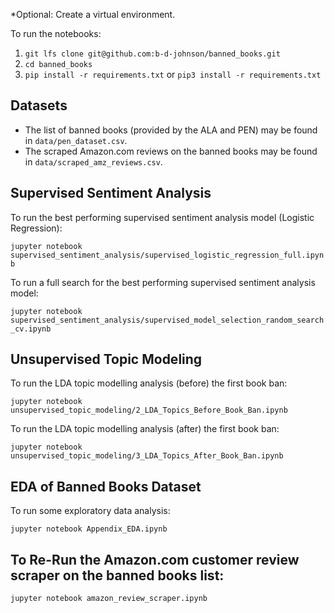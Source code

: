 *Optional: Create a virtual environment.

To run the notebooks:

1. `git lfs clone git@github.com:b-d-johnson/banned_books.git`
2. `cd banned_books`
3. `pip install -r requirements.txt` or `pip3 install -r requirements.txt`

## Datasets

- The list of banned books (provided by the ALA and PEN) may be found in `data/pen_dataset.csv`.
- The scraped Amazon.com reviews on the banned books may be found in `data/scraped_amz_reviews.csv`. 

## Supervised Sentiment Analysis

To run the best performing supervised sentiment analysis model (Logistic Regression):

`jupyter notebook supervised_sentiment_analysis/supervised_logistic_regression_full.ipynb`

To run a full search for the best performing supervised sentiment analysis model:

`jupyter notebook supervised_sentiment_analysis/supervised_model_selection_random_search_cv.ipynb`


## Unsupervised Topic Modeling

To run the LDA topic modelling analysis (before) the first book ban:

`jupyter notebook unsupervised_topic_modeling/2_LDA_Topics_Before_Book_Ban.ipynb`

To run the LDA topic modelling analysis (after) the first book ban:

`jupyter notebook unsupervised_topic_modeling/3_LDA_Topics_After_Book_Ban.ipynb`


## EDA of Banned Books Dataset

To run some exploratory data analysis:

`jupyter notebook Appendix_EDA.ipynb`

## To Re-Run the Amazon.com customer review scraper on the banned books list:

`jupyter notebook amazon_review_scraper.ipynb`
